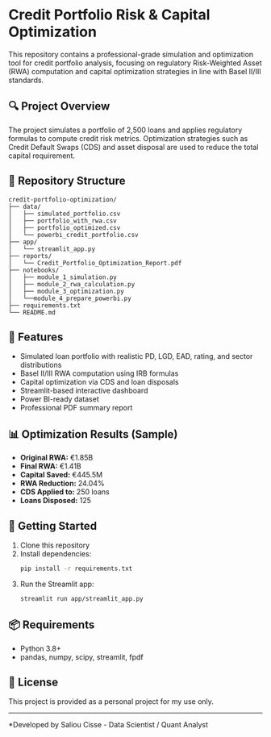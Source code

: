 
# Credit Portfolio Risk & Capital Optimization

This repository contains a professional-grade simulation and optimization tool for credit portfolio analysis,
focusing on regulatory Risk-Weighted Asset (RWA) computation and capital optimization strategies in line with Basel II/III standards.

## 🔍 Project Overview

The project simulates a portfolio of 2,500 loans and applies regulatory formulas to compute credit risk metrics.
Optimization strategies such as Credit Default Swaps (CDS) and asset disposal are used to reduce the total capital requirement.

## 📁 Repository Structure

```
credit-portfolio-optimization/
├── data/
│   ├── simulated_portfolio.csv
│   ├── portfolio_with_rwa.csv
│   ├── portfolio_optimized.csv
│   └── powerbi_credit_portfolio.csv
├── app/
│   └── streamlit_app.py
├── reports/
│   └── Credit_Portfolio_Optimization_Report.pdf
├── notebooks/
│   ├── module_1_simulation.py
│   ├── module_2_rwa_calculation.py
│   ├── module_3_optimization.py
│   └──module_4_prepare_powerbi.py
├── requirements.txt
└── README.md
```

## 🧮 Features

- Simulated loan portfolio with realistic PD, LGD, EAD, rating, and sector distributions
- Basel II/III RWA computation using IRB formulas
- Capital optimization via CDS and loan disposals
- Streamlit-based interactive dashboard
- Power BI-ready dataset
- Professional PDF summary report

## 📊 Optimization Results (Sample)

- **Original RWA:** €1.85B
- **Final RWA:** €1.41B
- **Capital Saved:** €445.5M
- **RWA Reduction:** 24.04%
- **CDS Applied to:** 250 loans
- **Loans Disposed:** 125

## 🚀 Getting Started

1. Clone this repository
2. Install dependencies:
    ```bash
    pip install -r requirements.txt
    ```
3. Run the Streamlit app:
    ```bash
    streamlit run app/streamlit_app.py
    ```

## 📦 Requirements

- Python 3.8+
- pandas, numpy, scipy, streamlit, fpdf

## 📝 License

This project is provided as a personal project for my use only.

---

*Developed by Saliou Cisse - Data Scientist / Quant Analyst
